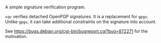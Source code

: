 A simple signature verification program.

`sqv` verifies detached OpenPGP signatures.  It is a replacement for
`gpgv`.  Unlike `gpgv`, it can take additional constraints on the
signature into account.

See https://bugs.debian.org/cgi-bin/bugreport.cgi?bug=872271 for
the motivation.
